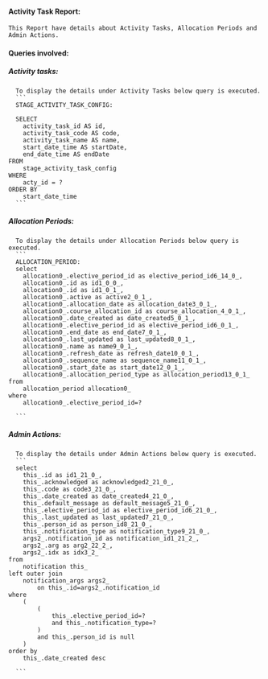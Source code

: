 #### Activity Task Report:  
    This Report have details about Activity Tasks, Allocation Periods and Admin Actions.
#### Queries involved:
##### Activity tasks:
      To display the details under Activity Tasks below query is executed.
      ```
      STAGE_ACTIVITY_TASK_CONFIG:
      
      SELECT
        activity_task_id AS id,
        activity_task_code AS code,
        activity_task_name AS name,
        start_date_time AS startDate,
        end_date_time AS endDate
    FROM
        stage_activity_task_config
    WHERE
        acty_id = ?
    ORDER BY
        start_date_time
      ```
  ##### Allocation Periods:
      To display the details under Allocation Periods below query is executed.
      ```
      ALLOCATION_PERIOD:
      select
        allocation0_.elective_period_id as elective_period_id6_14_0_,
        allocation0_.id as id1_0_0_,
        allocation0_.id as id1_0_1_,
        allocation0_.active as active2_0_1_,
        allocation0_.allocation_date as allocation_date3_0_1_,
        allocation0_.course_allocation_id as course_allocation_4_0_1_,
        allocation0_.date_created as date_created5_0_1_,
        allocation0_.elective_period_id as elective_period_id6_0_1_,
        allocation0_.end_date as end_date7_0_1_,
        allocation0_.last_updated as last_updated8_0_1_,
        allocation0_.name as name9_0_1_,
        allocation0_.refresh_date as refresh_date10_0_1_,
        allocation0_.sequence_name as sequence_name11_0_1_,
        allocation0_.start_date as start_date12_0_1_,
        allocation0_.allocation_period_type as allocation_period13_0_1_
    from
        allocation_period allocation0_
    where
        allocation0_.elective_period_id=?

      ```
  ##### Admin Actions:
      To display the details under Admin Actions below query is executed.
      ```
      select
        this_.id as id1_21_0_,
        this_.acknowledged as acknowledged2_21_0_,
        this_.code as code3_21_0_,
        this_.date_created as date_created4_21_0_,
        this_.default_message as default_message5_21_0_,
        this_.elective_period_id as elective_period_id6_21_0_,
        this_.last_updated as last_updated7_21_0_,
        this_.person_id as person_id8_21_0_,
        this_.notification_type as notification_type9_21_0_,
        args2_.notification_id as notification_id1_21_2_,
        args2_.arg as arg2_22_2_,
        args2_.idx as idx3_2_
    from
        notification this_
    left outer join
        notification_args args2_
            on this_.id=args2_.notification_id
    where
        (
            (
                this_.elective_period_id=?
                and this_.notification_type=?
            )
            and this_.person_id is null
        )
    order by
        this_.date_created desc

      ```
